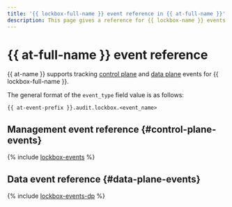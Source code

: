 ```yaml
---
title: '{{ lockbox-full-name }} event reference in {{ at-full-name }}'
description: This page gives a reference for {{ lockbox-name }} events tracked in {{ at-name }}.
---
```


# {{ at-full-name }} event reference

{{ at-name }} supports tracking [control plane](../audit-trails/concepts/format.md) and [data plane](../audit-trails/concepts/format-data-plane.md) events for {{ lockbox-full-name }}.

The general format of the `event_type` field value is as follows:

```text
{{ at-event-prefix }}.audit.lockbox.<event_name>
```

## Management event reference {#control-plane-events}

{% include [lockbox-events](../_includes/audit-trails/events/lockbox-events.md) %}

## Data event reference {#data-plane-events}

{% include [lockbox-events-dp](../_includes/audit-trails/events/lockbox-events-dp.md) %}